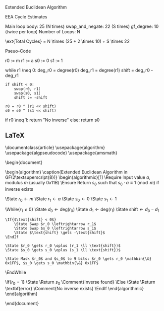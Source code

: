 Extended Euclidean Algorithm

EEA Cycle Estimates

Main loop body: 25 (N times)
swap_and_negate: 22 (S times)
gf_degree: 10 (twice per loop)
Number of Loops: N

\ext{Total Cycles} = N \times (25 + 2 \times 10) + S \times 22

Pseuo-Code

r0 := m
r1 := a
s0 := 0
s1 := 1

while r1 \neq 0:
    deg_r0 = degree(r0)
    deg_r1 = degree(r1)
    shift = deg_r0 - deg_r1

    if shift < 0:
        swap(r0, r1)
        swap(s0, s1)
        shift := -shift

    r0 = r0 ^ (r1 << shift)
    s0 = s0 ^ (s1 << shift)

if r0 \neq 1:
    return "No inverse"
else:
    return s0


LaTeX
------
\documentclass{article}
\usepackage{algorithm}
\usepackage{algpseudocode}
\usepackage{amsmath}

\begin{document}

\begin{algorithm}
\caption{Extended Euclidean Algorithm in GF(2\textsuperscript{8})}
\begin{algorithmic}[1]
\Require Input value $a$, modulus $m$ (usually $0x11B$)
\Ensure Return $s_0$ such that $s_0 \cdot a \equiv 1 \pmod{m}$ if inverse exists

\State $r_0 \gets m$
\State $r_1 \gets a$
\State $s_0 \gets 0$
\State $s_1 \gets 1$

\While{$r_1 \ne 0$}
    \State $d_0 \gets \text{deg}(r_0)$
    \State $d_1 \gets \text{deg}(r_1)$
    \State $\text{shift} \gets d_0 - d_1$

    \If{$\text{shift} < 0$}
        \State Swap $r_0 \leftrightarrow r_1$
        \State Swap $s_0 \leftrightarrow s_1$
        \State $\text{shift} \gets -\text{shift}$
    \EndIf

    \State $r_0 \gets r_0 \oplus (r_1 \ll \text{shift})$
    \State $s_0 \gets s_0 \oplus (s_1 \ll \text{shift})$

    \State Mask $r_0$ and $s_0$ to 9 bits: $r_0 \gets r_0 \mathbin{\&} 0x1FF$, $s_0 \gets s_0 \mathbin{\&} 0x1FF$
\EndWhile

\If{$r_0 = 1$}
    \State \Return $s_0$ \Comment{Inverse found}
\Else
    \State \Return \textbf{error} \Comment{No inverse exists}
\EndIf
\end{algorithmic}
\end{algorithm}

\end{document}
